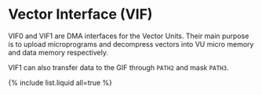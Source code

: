 # Vector Interface (VIF)


VIF0 and VIF1 are DMA interfaces for the Vector Units. Their main purpose is to upload microprograms and decompress vectors into VU micro memory and data memory respectively.

VIF1 can also transfer data to the GIF through `PATH2` and mask `PATH3`.

{% include list.liquid all=true %}

